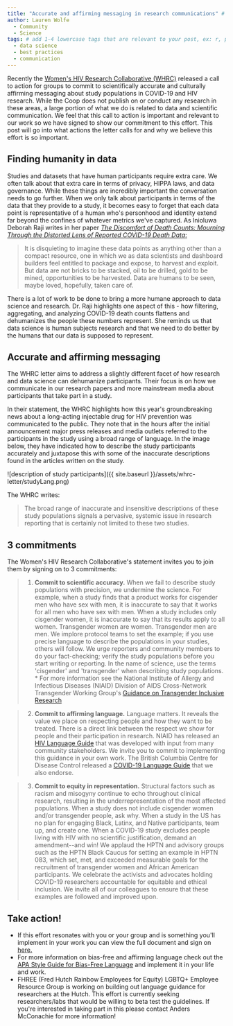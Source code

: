```yaml
---
title: "Accurate and affirming messaging in research communications" # replace with the title of your post, a short catchy description to entice readers
author: Lauren Wolfe 
  - Community
  - Science
tags: # add 1-4 lowercase tags that are relevant to your post, ex: r, python, genomics, workflows
  - data science
  - best practices
  - communication
---
```


Recently the [Women's HIV Research Collaborative (WHRC)](https://www.hanc.info/legacy/Pages/workingGroups.aspx) released a call to action for groups to commit to scientifically accurate and culturally affirming messaging about study populations in COVID-19 and HIV research. While the Coop does not publish on or conduct any research in these areas, a large portion of what we do is related to data and scientific communication. We feel that this call to action is important and relevant to our work so we have signed to show our commitment to this effort. This post will go into what actions the letter calls for and why we believe this effort is so important.

## Finding humanity in data

Studies and datasets that have human participants require extra care. We often talk about that extra care in terms of privacy, HIPPA laws, and data governance. While these things are incredibly important the conversation needs to go further. When we only talk about participants in terms of the data that they provide to a study, it becomes easy to forget that each data point is representative of a human who's personhood and identity extend far beyond the confines of whatever metrics we've captured. As Inioluwa Deborah Raji writes in her paper [_The Discomfort of Death Counts: Mourning Through the Distorted Lens of Reported COVID-19 Death Data_:](https://www.cell.com/patterns/fulltext/S2666-3899(20)30086-6#%20)

>It is disquieting to imagine these data points as anything other than a compact resource, one in which we as data scientists and dashboard builders feel entitled to package and expose, to harvest and exploit. But data are not bricks to be stacked, oil to be drilled, gold to be mined, opportunities to be harvested. Data are humans to be seen, maybe loved, hopefully, taken care of.

There is a lot of work to be done to bring a more humane approach to data science and research. Dr. Raji highlights one aspect of this - how filtering, aggregating, and analyzing COVID-19 death counts flattens and dehumanizes the people these numbers represent. She reminds us that data science is human subjects research and that we need to do better by the humans that our data is supposed to represent.

## Accurate and affirming messaging

The WHRC letter aims to address a slightly different facet of how research and data science can dehumanize participants. Their focus is on how we communicate in our research papers and more mainstream media about participants that take part in a study.

In their statement, the WHRC highlights how this year's groundbreaking news about a long-acting injectable drug for HIV prevention was communicated to the public. They note that in the hours after the initial announcement major press releases and media outlets referred to the participants in the study using a broad range of language. In the image below, they have indicated how to describe the study participants accurately and juxtapose this with some of the inaccurate descriptions found in the articles written on the study.

![description of study participants]({{ site.baseurl }}/assets/whrc-letter/studyLang.png)

The WHRC writes:
>The broad range of inaccurate and insensitive descriptions of these study populations signals a pervasive, systemic issue in research reporting that is certainly not limited to these two studies.

## 3 commitments

The Women's HIV Research Collaborative's statement invites you to join them by signing on to 3 commitments:

>1. **Commit to scientific accuracy.** When we fail to describe study populations with precision, we undermine the science. For example, when a study finds that a product works for cisgender men who have sex with men, it is inaccurate to say that it works for all men who have sex with men. When a study includes only cisgender women, it is inaccurate to say that its results apply to all women. Transgender women are women. Transgender men are men. We implore protocol teams to set the example; if you use precise language to describe the populations in your studies, others will follow. We urge reporters and community members to do your fact-checking; verify the study populations before you start writing or reporting. In the name of science, use the terms 'cisgender' and 'transgender' when describing study populations. 
    * For more information see the National Institute of Allergy and Infectious Diseases (NIAID) Division of AIDS Cross-Network Transgender Working Group's [Guidance on Transgender Inclusive Research](https://www.hanc.info/legacy/Documents/Guidance%20for%20Transgender%20Inclusive%20Research%20FINAL%2011-19-2019.pdf)

>2. **Commit to affirming language.** Language matters. It reveals the value we place on respecting people and how they want to be treated. There is a direct link between the respect we show for people and their participation in research. NIAID has released an [HIV Language Guide](https://www.hanc.info/Documents/NIAID%20HIV%20Language%20Guide%20071520%20revised.pdf) that was developed with input from many community stakeholders. We invite you to commit to implementing this guidance in your own work. The British Columbia Centre for Disease Control released a [COVID-19 Language Guide](http://www.bccdc.ca/Health-Info-Site/Documents/Language-guide.pdf) that we also endorse.

>3. **Commit to equity in representation.** Structural factors such as racism and misogyny continue to echo throughout clinical research, resulting in the underrepresentation of the most affected populations. When a study does not include cisgender women and/or transgender people, ask why. When a study in the US has no plan for engaging Black, Latinx, and Native participants, team up, and create one. When a COVID-19 study excludes people living with HIV with no scientific justification, demand an amendment--and win! We applaud the HPTN and advisory groups such as the HPTN Black Caucus for setting an example in HPTN 083, which set, met, and exceeded measurable goals for the recruitment of transgender women and African American participants. We celebrate the activists and advocates holding COVID-19 researchers accountable for equitable and ethical inclusion. We invite all of our colleagues to ensure that these examples are followed and improved upon.

## Take action!

- If this effort resonates with you or your group and is something you'll implement in your work you can view the full document and sign on [here.](https://docs.google.com/forms/d/e/1FAIpQLScGiGIMfFhHZlDZqoMFl9TciIjVLrcE5C0fn7xwHs3uigH25g/viewform)
- For more information on bias-free and affirming language check out the [APA Style Guide for Bias-Free Language](https://apastyle.apa.org/style-grammar-guidelines/bias-free-language) and implement it in your life and work.
- FHREE (Fred Hutch Rainbow Employees for Equity) LGBTQ+ Employee Resource Group is working on building out language guidance for researchers at the Hutch. This effort is currently seeking researchers/labs that would be willing to beta test the guidelines. If you're interested in taking part in this please contact Anders McConachie for more information!
